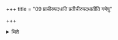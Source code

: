 +++
title = "09 प्राचीरुपदधाति प्रतीचीरुपदधातीति गणेषु"

+++

<details><summary>थिते</summary>

प्राचीरुपदधाति प्रतीचीरुपदधातीति गणेषु रीतिवादः ९
</details>
